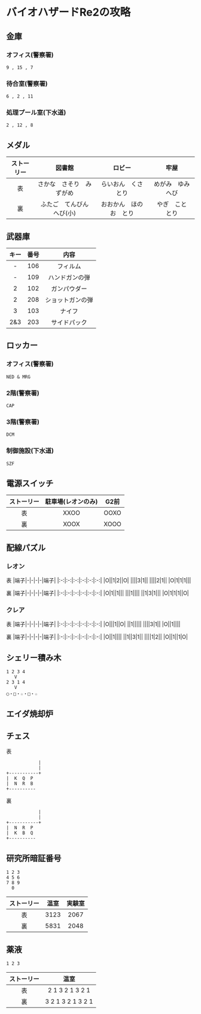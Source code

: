 # バイオハザードRe2の攻略
## 金庫
### オフィス(警察署)
```
9 , 15 , 7
```
### 待合室(警察署)
```
6 , 2 , 11
```
### 処理プール室(下水道)
```
2 , 12 , 8
```
## メダル
|ストーリー|図書館|ロビー|牢屋|
|:-:|:-:|:-:|:-:|
|表|さかな　さそり　みずがめ|らいおん　くさ　とり|めがみ　ゆみ　へび|
|裏|ふたご　てんびん　へび(小)|おおかん　ほのお　とり|やぎ　こと　とり|
## 武器庫
|キー|番号|内容|
|:-:|:-:|:-:|
|-|106|フィルム|
|-|109|ハンドガンの弾|
|2|102|ガンパウダー|
|2|208|ショットガンの弾|
|3|103|ナイフ|
|2&3|203|サイドパック|
## ロッカー
### オフィス(警察署)
```
NED & MRG
```
### 2階(警察署)
```
CAP
```
### 3階(警察署)
```
DCM
```
### 制御施設(下水道)
```
SZF
```
## 電源スイッチ
|ストーリー|駐車場(レオンのみ)|G2前|
|:-:|:-:|:-:|
|表|XXOO|OOXO|
|裏|XOOX|XOOO|
## 配線パズル
### レオン
表
|端子|-|-|-|-|端子|
|:-:|:-:|:-:|:-:|:-:|:-:|
|O||1|2||O|
||||3|1||
||||2|1||
|O|1|1|1|||

裏
|端子|-|-|-|-|端子|
|:-:|:-:|:-:|:-:|:-:|:-:|
|O|1||1|||
|||1||||
||1|3|1|||
|O|1|1|1||O|
### クレア
表
|端子|-|-|-|-|端子|
|:-:|:-:|:-:|:-:|:-:|:-:|
|O|||1||O|
||1|||||
||||3|1||
|O||1||||

裏
|端子|-|-|-|-|端子|
|:-:|:-:|:-:|:-:|:-:|:-:|
|O||1||||
||1||3|1||
||||1|2||
|O||1||1|O|
## シェリー積み木
```
1 2 3 4
   V
2 3 1 4
   V
◯・□・☆・□・☆
```
## エイダ焼却炉
## チェス
表
```
            |
            |
+-----------+
|  K  Q  P
|  N  R  B
+----------
```
裏
```
            |
            |
+-----------+
|  N  R  P
|  K  B  Q
+----------
```
## 研究所暗証番号
```
1 2 3
4 5 6
7 8 9
  0
```
|ストーリー|温室|実験室|
|:-:|:-:|:-:|
|表|3123|2067|
|裏|5831|2048|
## 薬液
```
1 2 3
```
|ストーリー|温室|
|:-:|:-:|
|表|2 1 3 2 1 3 2 1|
|裏|3 2 1 3 2 1 3 2 1|

